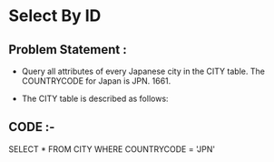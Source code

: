 # Select By ID

## Problem Statement :

- Query all attributes of every Japanese city in the CITY table. The COUNTRYCODE for Japan is JPN. 1661.

- The CITY table is described as follows:

## CODE :-

SELECT * FROM CITY 
WHERE COUNTRYCODE = 'JPN'

